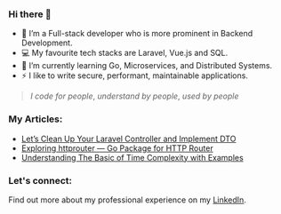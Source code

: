 ### Hi there 👋
- 🔭 I’m a Full-stack developer who is more prominent in Backend Development.
- 💻 My favourite tech stacks are Laravel, Vue.js and SQL.
- 📖 I’m currently learning Go, Microservices, and Distributed Systems.
- ⚡ I like to write secure, performant, maintainable applications.

> _I code for people_, _understand by people_, _used by people_

### My Articles:
- [Let’s Clean Up Your Laravel Controller and Implement DTO](https://medium.com/@styles77/lets-clean-up-your-laravel-controller-and-implement-dto-a67c44bf5bb6)
- [Exploring httprouter — Go Package for HTTP Router](https://medium.com/@styles77/exploring-httprouter-go-package-for-http-router-af1a22c69f31)
- [Understanding The Basic of Time Complexity with Examples](https://medium.com/@styles77/understanding-the-basic-of-time-complexity-with-examples-238f87f3f519)

### Let's connect:
Find out more about my professional experience on my [LinkedIn](https://www.linkedin.com/in/refo/).
